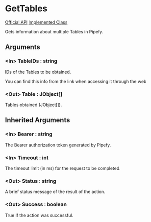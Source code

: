 # GetTables

[Official API](https://pipefydatabase.docs.apiary.io/#reference/0/list-tables/tables(ids:-[table_ids]))  
[Implemented Class](../Capgemini.Pipefy/Table/GetTables.cs)

Gets information about multiple Tables in Pipefy.

## Arguments

### &lt;In&gt; TableIDs : string

IDs of the Tables to be obtained.

You can find this info from the link when accessing it through the web

### &lt;Out&gt; Table : JObject[]

Tables obtained (JObject[]).

## Inherited Arguments

### &lt;In&gt; Bearer : string

The Bearer authorization token generated by Pipefy.

### &lt;In&gt; Timeout : int

The timeout limit (in ms) for the request to be completed.

### &lt;Out&gt; Status : string

A brief status message of the result of the action.

### &lt;Out&gt; Success : boolean

True if the action was successful.